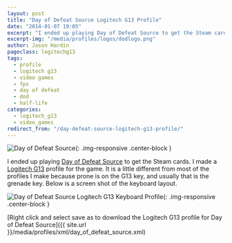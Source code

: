```yaml
---
layout: post
title: "Day of Defeat Source Logitech G13 Profile"
date: "2014-01-07 19:05"
excerpt: "I ended up playing Day of Defeat Source to get the Steam cards. I made a Logitech G13 profile for the game."
excerpt-img: "/media/profiles/logos/dodlogo.png"
author: Jason Hardin
pageclass: logitechg13
tags:
  - profile
  - logitech g13
  - video games
  - fps
  - day of defeat
  - dod
  - half-life
categories:
  - logitech_g13
  - video_games
redirect_from: "/day-defeat-source-logitech-g13-profile/"
---
```

![Day of Defeat Source]({{site.url}}/media/profiles/logos/dodlogo.png){: .img-responsive  .center-block }

I ended up playing [Day of Defeat Source](http://www.dayofdefeat.com/) to get the Steam cards. I made a [Logitech G13](http://gaming.logitech.com/en-us/product/g13-advanced-gameboard) profile for the game. It is a little different from most of the profiles I make because prone is on the G13 key, and usually that is the grenade key. Below is a screen shot of the keyboard layout.

![Day of Defeat Source Logitech G13 Keyboard Profile]({{site.url}}/media/profiles/layouts/day_of_defeat_source_keyboard_layout.png){: .img-responsive  .center-block }

[Right click and select save as to download the Logitech G13 profile for Day of Defeat Source]({{ site.url }}/media/profiles/xml/day_of_defeat_source.xml)
